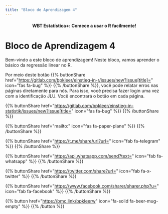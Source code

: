 ```yaml
---
title: "Bloco de Aprendizagem 4"
---
```


<center><h4>WBT Estatística+: Comece a usar o R facilmente!</h4></center>

# Bloco de Aprendizagem 4
Bem-vindo a este bloco de aprendizagem! Neste bloco, vamos aprender o básico da regressão linear no R.

Por meio deste botão {{% buttonShare href="https://gitlab.com/bpkleer/einstieg-in-r/issues/new?issue[title]=" icon="fas fa-bug" %}} {{% /buttonShare %}}, você pode relatar erros nas páginas diretamente para nós. Para isso, você precisa fazer login uma vez com a identificação JLU. Você encontrará o botão em cada página.

{{% buttonShare href="https://gitlab.com/bpkleer/einstieg-in-statistik/issues/new?issue[title=" icon="fas fa-bug" %}} {{% /buttonShare %}} 

{{% buttonShare href="mailto:" icon="fas fa-paper-plane" %}} {{% /buttonShare %}}

{{% buttonShare href="https://t.me/share/url?url=" icon="fab fa-telegram" %}} {{% /buttonShare %}}

{{% buttonShare href="https://api.whatsapp.com/send?text=" icon="fab fa-whatsapp" %}} {{% /buttonShare %}}

{{% buttonShare href="https://twitter.com/share?url=" icon="fab fa-x-twitter" %}} {{% /buttonShare %}}

{{% buttonShare href="https://www.facebook.com/sharer/sharer.php?u=" icon="fab fa-facebook" %}} {{% /buttonShare %}}

{{% button href="https://bmc.link/bpkleerw" icon="fa-solid fa-beer-mug-empty" %}} {{% /button %}}
